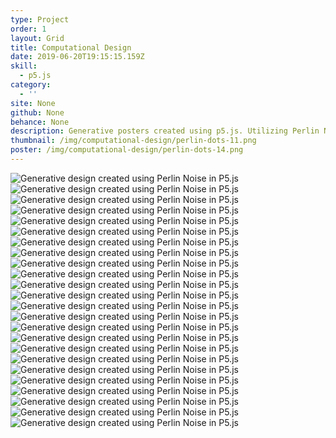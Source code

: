 ```yaml
---
type: Project
order: 1
layout: Grid
title: Computational Design
date: 2019-06-20T19:15:15.159Z
skill:
  - p5.js
category:
  - ''
site: None
github: None
behance: None
description: Generative posters created using p5.js. Utilizing Perlin Noise to create random forms that feel organic and natural.
thumbnail: /img/computational-design/perlin-dots-11.png
poster: /img/computational-design/perlin-dots-14.png
---
```


<img src="/img/computational-design/perlin-dots-1.png" class="super-large" alt="Generative design created using Perlin Noise in P5.js">
<img src="/img/computational-design/perlin-dots-2.png" alt="Generative design created using Perlin Noise in P5.js">
<img src="/img/computational-design/perlin-dots-3.png" alt="Generative design created using Perlin Noise in P5.js">
<img src="/img/computational-design/perlin-dots-4.png" alt="Generative design created using Perlin Noise in P5.js">
<img src="/img/computational-design/perlin-dots-5.png" class="large" alt="Generative design created using Perlin Noise in P5.js">
<!-- <div class="text">
  <h2>Hello-world</h2>
  <p>Lorem ipsum dolor, sit amet consectetur adipisicing elit. Unde, culpa facere facilis, ratione amet omnis expedita cum maxime molestiae ipsum, laboriosam laborum doloremque fugit explicabo aperiam illo deserunt. Atque, fugit!</p>
</div> -->
<img src="/img/computational-design/perlin-dots-6.png" class="large"alt="Generative design created using Perlin Noise in P5.js">
<img src="/img/computational-design/perlin-dots-7.png" alt="Generative design created using Perlin Noise in P5.js">
<img src="/img/computational-design/perlin-dots-8.png" alt="Generative design created using Perlin Noise in P5.js">
<img src="/img/computational-design/perlin-dots-9.png" alt="Generative design created using Perlin Noise in P5.js">
<img src="/img/computational-design/perlin-dots-10.png" alt="Generative design created using Perlin Noise in P5.js">
<img src="/img/computational-design/perlin-dots-11.png" alt="Generative design created using Perlin Noise in P5.js">
<img src="/img/computational-design/perlin-dots-12.png" class="large" alt="Generative design created using Perlin Noise in P5.js">
<img src="/img/computational-design/perlin-dots-13.png" alt="Generative design created using Perlin Noise in P5.js">
<img src="/img/computational-design/perlin-dots-14.png" alt="Generative design created using Perlin Noise in P5.js">
<img src="/img/computational-design/perlin-dots-15.png" alt="Generative design created using Perlin Noise in P5.js">
<img src="/img/computational-design/perlin-dots-16.png" alt="Generative design created using Perlin Noise in P5.js">
<img src="/img/computational-design/perlin-dots-17.png" alt="Generative design created using Perlin Noise in P5.js">
<img src="/img/computational-design/perlin-dots-18.png" alt="Generative design created using Perlin Noise in P5.js">
<img src="/img/computational-design/perlin-dots-19.png" alt="Generative design created using Perlin Noise in P5.js">
<img src="/img/computational-design/perlin-dots-20.png" class="large" alt="Generative design created using Perlin Noise in P5.js">
<img src="/img/computational-design/perlin-dots-21.png" alt="Generative design created using Perlin Noise in P5.js">
<img src="/img/computational-design/perlin-dots-22.png" alt="Generative design created using Perlin Noise in P5.js">
<img src="/img/computational-design/perlin-dots-23.png" alt="Generative design created using Perlin Noise in P5.js">
<img src="/img/computational-design/perlin-dots-24.png" alt="Generative design created using Perlin Noise in P5.js">
